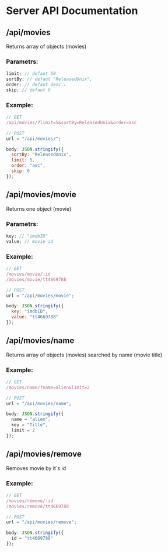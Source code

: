 # Server API Documentation

## /api/movies

Returns array of objects (movies)

### Parametrs:

```javascript
limit; // defaut 50
sortBy; // defaut "ReleasedUnix",
order; // defaut desc ↓
skip; // defaut 0
```

### Example:

```javascript
// GET
/api/movies/?limit=5&sortBy=ReleasedUnix&order=asc
```

```javascript
// POST
url = "/api/movies/";

body: JSON.stringify({
  sortBy: "ReleasedUnix",
  limit: 5,
  order: "asc",
  skip: 0
});
```

## /api/movies/movie

Returns one object (movie)

### Parametrs:

```javascript
key; // "imdbID"
value; // movie id
```

### Example:

```javascript
// GET
/movies/movie/:id
/movies/movie/tt4669788
```

```javascript
// POST
url = "/api/movies/movie";

body: JSON.stringify({
  key: "imdbID",
  value: "tt4669788"
});
```

## /api/movies/name

Returns array of objects (movies) searched by name (movie title)

### Example:

```javascript
// GET
/movies/name/?name=alien&limit=2
```

```javascript
// POST
url = "/api/movies/name";

body: JSON.stringify({
  name = "alien",
  key = "Title",
  limit = 2
});
```

## /api/movies/remove

Removes movie by it`s id

### Example:

```javascript
// GET
/movies/remove/:id
/movies/remove/tt4669788
```

```javascript
// POST
url = "/api/movies/remove";

body: JSON.stringify({
  id = "tt4669788"
});
```
